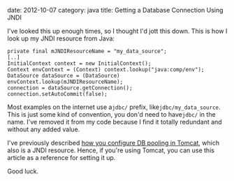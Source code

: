 date:    2012-10-07
category: java
title: Getting a Database Connection Using JNDI

I've looked this up enough times, so I thought I'd jott this
down. This is how I look up my JNDI resource from Java:

```
private final mJNDIResourceName = "my_data_source";
[..]
InitialContext context = new InitialContext();
Context envContext = (Context) context.lookup("java:comp/env");
DataSource dataSource = (DataSource) envContext.lookup(mJNDIResourceName);
connection = dataSource.getConnection();
connection.setAutoCommit(false);
```

Most examples on the internet use a```jdbc/``` prefix,
like```jdbc/my_data_source```. This is just some kind
of convention, you don'd need to have```jdbc/``` in
the name. I've removed it from my code because I find it
totally redundant and without any added value.


I've previously described <a href="../tomcat/db-pooling">how
you configure DB pooling in Tomcat</a>, which also is a JNDI
resource. Hence, if you're using Tomcat, you can use this
article as a reference for setting it up.


Good luck.

